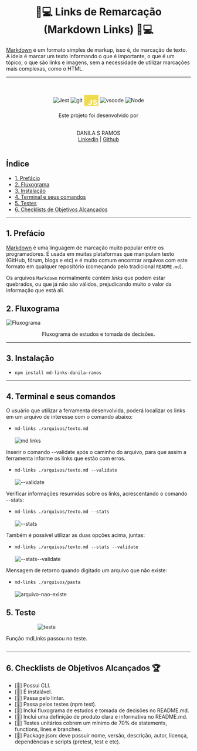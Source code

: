 # <div align="center"> 🔗💻 Links de Remarcação (Markdown Links) 🔗💻

[Markdown](https://www.alura.com.br/artigos/como-trabalhar-com-markdown) é um formato simples de markup, isso é, de marcação de texto. A ideia é marcar um texto informando o que é importante, o que é um tópico, o que são links e imagens, sem a necessidade de utilizar marcações mais complexas, como o HTML.

***
<div align="center">
 
  <br>
  <br>
  <img align="center" alt="Jest" height="30" width="40" src="https://cdn.jsdelivr.net/gh/devicons/devicon/icons/jest/jest-plain.svg" /> 
  <img align="center" alt="git" height="30" width="40" src="https://cdn.jsdelivr.net/gh/devicons/devicon/icons/git/git-original.svg" />
  <img align="center" alt="Rafa-Js" height="30" width="40" src="https://raw.githubusercontent.com/devicons/devicon/master/icons/javascript/javascript-plain.svg">
  <img align="center" alt="vscode" height="30" width="40" src="https://cdn.jsdelivr.net/gh/devicons/devicon/icons/vscode/vscode-original.svg" />
  <img align="center" alt="Node" height="30" width="40" src="https://cdn.jsdelivr.net/gh/devicons/devicon/icons/nodejs/nodejs-original.svg" />
  <br>
  <br>
  Este projeto foi desenvolvido por 
  <br>
  
  <br> DANILA S RAMOS <br> 
  [Linkedin](https://www.linkedin.com/in/danila-ramos) | [Github](https://github.com/DanilaRamos) 
  <br>
  <br>
  
</div>
 
## Índice

* [1. Prefácio](#1-prefacio) 
* [2. Fluxograma](#2-fluxograma) 
* [3. Instalação](#3-Instalação) 
* [4. Terminal e seus comandos](#4-Terminal-e-seus-comandos)
* [5. Testes](#5-testes) 
* [6. Checklists de Objetivos Alcançados](#6-checklist-de-objetivos-alcançados) 

***

## 1. Prefácio

[Markdown](https://pt.wikipedia.org/wiki/Markdown) é uma linguagem de marcação
muito popular entre os programadores. É usada em muitas plataformas que
manipulam texto (GitHub, fórum, blogs e etc) e é muito comum encontrar arquivos
com este formato em qualquer repositório (começando pelo tradicional
`README.md`).

Os arquivos `Markdown` normalmente contém _links_ que podem estar
quebrados, ou que já não são válidos, prejudicando muito o valor da
informação que está ali.

## 2. Fluxograma 

![Fluxograma](https://github.com/DanilaRamos/SAP009-social-network/assets/104326333/0c8e326a-b504-474e-b443-614784f4a9c3)

<div align="center">
 Fluxograma de estudos e tomada de decisões.
</div>

***

## 3. Instalação

*  `npm install md-links-danila-ramos`

***

## 4. Terminal e seus comandos
  
O usuário que utilizar a ferramenta desenvolvida, poderá localizar os links em um arquivo de interesse com o comando abaixo:
  * `md-links ./arquivos/texto.md` </br>
  </br>![md links](https://github.com/DanilaRamos/SAP009-card-validation/assets/104326333/243ce76f-b86f-4706-b3a2-67aac14ce264)
 
Inserir o comando --validate após o caminho do arquivo, para que assim a ferramenta informe os links que estão com erros.
* `md-links ./arquivos/texto.md --validate` </br>
</br>![--validate](https://github.com/DanilaRamos/SAP009-card-validation/assets/104326333/163120b7-345d-4d5b-80a5-a848daa4b91e)

Verificar informações resumidas sobre os links, acrescentando o comando --stats:
* `md-links ./arquivos/texto.md --stats` </br>
</br>![--stats](https://github.com/DanilaRamos/SAP009-card-validation/assets/104326333/50d20e74-c99c-48a4-a83b-f98749533cbf)

Também é possível utilizar as duas opções acima, juntas:
* `md-links ./arquivos/texto.md --stats --validate` </br>
</br>![--stats--validate](https://github.com/DanilaRamos/SAP009-card-validation/assets/104326333/47bf6d3e-7ec8-4394-ac36-fcead077293d)

Mensagem de retorno quando digitado um arquivo que não existe:
* `md-links ./arquivos/pasta` </br>
</br>![arquivo-nao-existe](https://github.com/DanilaRamos/SAP009-card-validation/assets/104326333/24f30ad8-858e-4e48-b3e8-90fd11a46aef)

## 5. Teste

 <div style="display:flex">
  <div align="center">
    <img alt="teste" width="850"src="colocar imagem"/><br>
  
   Função mdLinks passou no teste.
  </div>
   </div>

***

## 6. Checklists de Objetivos Alcançados 🏆

- [:star2:] Possui CLI.
- [:star2:] É instalável.
- [:star2:] Passa pelo linter.
- [:star2:] Passa pelos testes (npm test).
- [:star2:] Inclui fluxograma de estudos e tomada de decisões no README.md.
- [:star2:] Inclui uma definição de produto clara e informativa no README.md.
- [:star2:] Testes unitários cobrem um mínimo de 70% de statements, functions, lines e branches.
- [:star2:] Package.json: deve possuir nome, versão, descrição, autor, licença, dependências e scripts (pretest, test e etc).